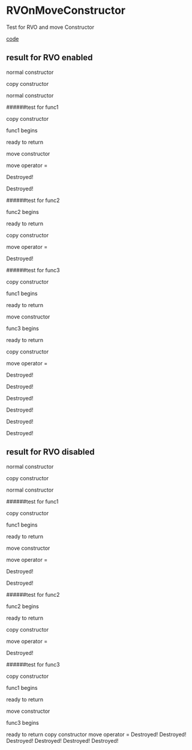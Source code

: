 # RVOnMoveConstructor
Test for RVO and move Constructor

[code](https://github.com/ziyinz-XYZ/RVOnMoveConstructor/blob/master/Obj.cpp)

## result for RVO enabled

normal constructor

copy constructor

normal constructor

######test for func1

copy constructor

func1 begins

ready to return

move constructor

move operator = 

Destroyed!

Destroyed!

######test for func2

func2 begins

ready to return

copy constructor

move operator = 

Destroyed!

######test for func3

copy constructor

func1 begins

ready to return

move constructor

func3 begins

ready to return

copy constructor

move operator = 

Destroyed!

Destroyed!

Destroyed!

Destroyed!

Destroyed!

Destroyed!


## result for RVO disabled

normal constructor

copy constructor

normal constructor

######test for func1

copy constructor

func1 begins

ready to return

move constructor

move operator = 

Destroyed!

Destroyed!

######test for func2

func2 begins

ready to return

copy constructor

move operator = 

Destroyed!

######test for func3

copy constructor

func1 begins

ready to return

move constructor

func3 begins

ready to return
copy constructor
move operator = 
Destroyed!
Destroyed!
Destroyed!
Destroyed!
Destroyed!
Destroyed!
